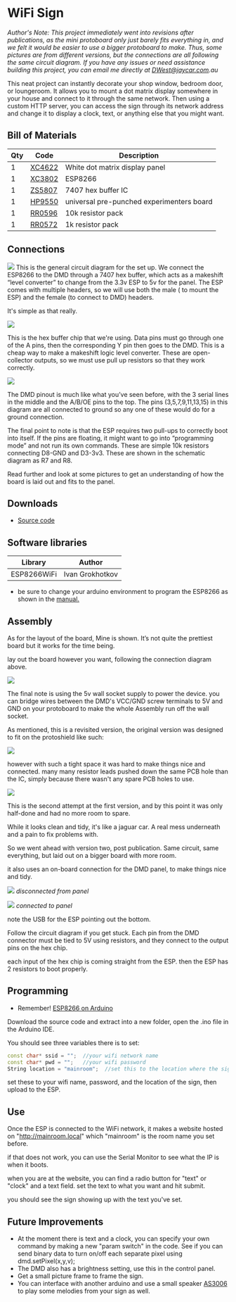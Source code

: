 # WiFi Sign

_Author's Note: This project immediately went into revisions after publications, as the mini protoboard only just barely fits everything in, and we felt it would be easier to use a bigger protoboard to make. Thus, some pictures are from different versions, but the connections are all following the same circuit diagram. If you have any issues or need assistance building this project, you can email me directly at DWest@jaycar.com.au_

This neat project can instantly decorate your shop window, bedroom door, or loungeroom. It allows you to mount a dot matrix display somewhere in your house and connect to it through the same network. Then using a custom HTTP server, you can access the sign through its network address and change it to display a clock, text, or anything else that you might want.



## Bill of Materials
| Qty | Code | Description |
| --- | --- | ---|
|1 | [XC4622](http://jaycar.com.au/p/XC4622) | White dot matrix display panel
|1 | [XC3802](http://jaycar.com.au/p/XC3802) | ESP8266
|1 | [ZS5807](http://jaycar.com.au/p/ZS5807) | 7407 hex buffer IC
|1 | [HP9550](http://jaycar.com.au/p/HP9550) | universal pre-punched experimenters board
|1 | [RR0596](http://jaycar.com.au/p/RR0596) | 10k resistor pack
|1 | [RR0572](http://jaycar.com.au/p/RR0572) | 1k resistor pack

## Connections

![](images/schematic.png)
This is the general circuit diagram for the set up. We connect the ESP8266 to the DMD through a 7407 hex buffer, which acts as a makeshift “level converter” to change from the 3.3v ESP to 5v for the panel. The ESP comes with multiple headers, so we will use both the male ( to mount the ESP) and the female (to connect to DMD) headers.

It's simple as that really.

![](images/hex.png)

This is the hex buffer chip that we're using. Data pins must go through one of the A pins, then the corresponding Y pin then goes to the DMD. This is a cheap way to make a makeshift logic level converter. These are open-collector outputs, so we must use pull up resistors so that they work correctly.

![](images/DMD.png)

The DMD pinout is much like what you’ve seen before, with the 3 serial lines in the middle and the A/B/OE pins to the top. The pins (3,5,7,9,11,13,15) in this diagram are all connected to ground so any one of these would do for a ground connection.



The final point to note is that the ESP requires two pull-ups to correctly boot into itself. If the pins are floating, it might want to go into “programming mode” and not run its own commands. These are simple 10k resistors connecting D8-GND and D3-3v3. These are shown in the schematic diagram as R7 and R8.

Read further and look at some pictures to get an understanding of how the board is laid out and fits to the panel.

## Downloads
* [Source code](https://github.com/duinotech/IoT-Wireless-Sign/archive/master.zip)

## Software libraries

|Library | Author |
|---| ---|
|ESP8266WiFi | Ivan Grokhotkov |


 * be sure to change your arduino environment to program the ESP8266 as shown in the [manual.](https://www.jaycar.com.au/p/XC3802)

## Assembly

As for the layout of the board, Mine is shown. It’s not quite the prettiest board but it works for the time being.

lay out the board however you want, following the connection diagram above.

![](images/board.jpg)

The final note is using the 5v wall socket supply to power the device. you can bridge wires between the DMD's VCC/GND screw terminals to 5V and GND on your protoboard to make the whole Assembly run off the wall socket.

As mentioned, this is a revisited version, the original version was designed to fit on the protoshield like such:

![](images/IMAG0350.jpg)

however with such a tight space it was hard to make things nice and connected. many many resistor leads pushed down the same PCB hole than the IC, simply because there wasn't any spare PCB holes to use.

![](images/IMAG0353.jpg)

This is the second attempt at the first version, and by this point it was only half-done and had no more room to spare.

While it looks clean and tidy, it's like a jaguar car. A real mess underneath and a pain to fix problems with.

So we went ahead with version two, post publication. Same circuit, same everything, but laid out on a bigger board with more room.

it also uses an on-board connection for the DMD panel, to make things nice and tidy.

![](images/IMAG0348.jpg)
_disconnected from panel_

![](images/IMAG0349.jpg)
_connected to panel_

note the USB for the ESP pointing out the bottom.

Follow the circuit diagram if you get stuck. Each pin from the DMD connector must be tied to 5V using resistors, and they connect to the output pins on the hex chip.

each input of the hex chip is coming straight from the ESP.
then the ESP has 2 resistors to boot properly.


## Programming

* Remember! [ESP8266 on Arduino ](https://www.jaycar.com.au/p/XC3802)


Download the source code and extract into a new folder, open the .ino file in the Arduino IDE.

You should see three variables there is to set:

```c++
const char* ssid = "";  //your wifi network name
const char* pwd = "";   //your wifi password
String location = "mainroom";  //set this to the location where the sign is, one word.
```

set these to your wifi name, password, and the location of the sign, then upload to the ESP.

## Use

Once the ESP is connected to the WiFi network, it makes a website hosted on "http://mainroom.local" which "mainroom" is the room name you set before.

if that does not work, you can use the Serial Monitor to see what the IP is when it boots.

when you are at the website, you can find a radio button for "text" or "clock" and a text field. set the text to what you want and hit submit.

you should see the sign showing up with the text you've set.

## Future Improvements
* At the moment there is text and a clock, you can specify your own command by making a new
"param switch" in the code. See if you can send binary data to turn on/off each separate pixel using dmd.setPixel(x,y,v);
* The DMD also has a brightness setting, use this in the control panel.
* Get a small picture frame to frame the sign.
* You can interface with another arduino and use a small speaker [AS3006](http://jaycar.com.au/p/AS3006) to play some melodies from your sign as well.
